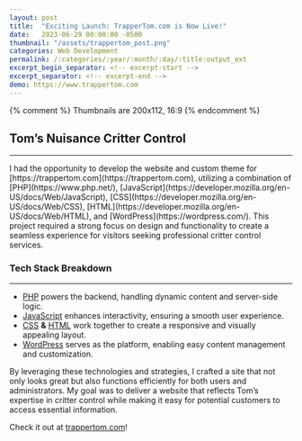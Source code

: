 ```yaml
---
layout: post
title:  "Exciting Launch: TrapperTom.com is Now Live!"
date:   2023-06-29 00:00:00 -0500
thumbnail: "/assets/trappertom_post.png"
categories: Web Development
permalink: /:categories/:year/:month/:day/:title:output_ext
excerpt_begin_separator: <!-- excerpt-start -->
excerpt_separator: <!-- excerpt-end -->
demo: https://www.trappertom.com
---
```

{% comment %} 
    Thumbnails are 200x112, 16:9
{% endcomment %}

## Tom’s Nuisance Critter Control
---
<!-- excerpt-start -->I had the opportunity to develop the website and custom theme for [https://trappertom.com](https://trappertom.com), utilizing a combination of [PHP](https://www.php.net/), [JavaScript](https://developer.mozilla.org/en-US/docs/Web/JavaScript), [CSS](https://developer.mozilla.org/en-US/docs/Web/CSS), [HTML](https://developer.mozilla.org/en-US/docs/Web/HTML), and [WordPress](https://wordpress.com/). This project required a strong focus on design and functionality to create a seamless experience for visitors seeking professional critter control services.<!-- excerpt-end -->

### Tech Stack Breakdown
---
- [PHP](https://www.php.net/) powers the backend, handling dynamic content and server-side logic.
- [JavaScript](https://developer.mozilla.org/en-US/docs/Web/JavaScript) enhances interactivity, ensuring a smooth user experience.
- [CSS](https://developer.mozilla.org/en-US/docs/Web/CSS) **&** [HTML](https://developer.mozilla.org/en-US/docs/Web/HTML) work together to create a responsive and visually appealing layout.
- [WordPress](https://wordpress.com/) serves as the platform, enabling easy content management and customization.

By leveraging these technologies and strategies, I crafted a site that not only looks great but also functions efficiently for both users and administrators. My goal was to deliver a website that reflects Tom’s expertise in critter control while making it easy for potential customers to access essential information.

Check it out at [trappertom.com](https://trappertom.com)!